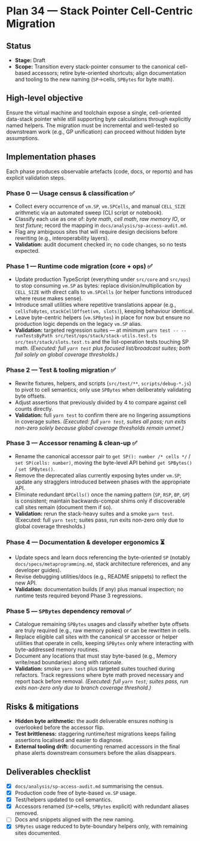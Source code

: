 # Plan 34 — Stack Pointer Cell-Centric Migration

## Status
- **Stage:** Draft
- **Scope:** Transition every stack-pointer consumer to the canonical cell-based accessors; retire byte-oriented shortcuts; align documentation and tooling to the new naming (`SP`→cells, `SPBytes` for byte math).

## High-level objective
Ensure the virtual machine and toolchain expose a single, cell-oriented data-stack pointer while still supporting byte calculations through explicitly named helpers. The migration must be incremental and well-tested so downstream work (e.g., GP unification) can proceed without hidden byte assumptions.

## Implementation phases
Each phase produces observable artefacts (code, docs, or reports) and has explicit validation steps.

### Phase 0 — Usage census & classification ✅
- Collect every occurrence of `vm.SP`, `vm.SPCells`, and manual `CELL_SIZE` arithmetic via an automated sweep (CLI script or notebook).
- Classify each use as one of: *byte math*, *cell math*, *raw memory IO*, or *test fixture*; record the mapping in `docs/analysis/sp-access-audit.md`.
- Flag any ambiguous sites that will require design decisions before rewriting (e.g., interoperability layers).
- **Validation:** audit document checked in; no code changes, so no tests expected.

### Phase 1 — Runtime code migration (core + ops) ✅
- Update production TypeScript (everything under `src/core` and `src/ops`) to stop consuming `vm.SP` as bytes: replace division/multiplication by `CELL_SIZE` with direct calls to `vm.SPCells` (or helper functions introduced where reuse makes sense).
- Introduce small utilities where repetitive translations appear (e.g., `cellsToBytes`, `stackCellOffset(vm, slots)`), keeping behaviour identical.
- Leave byte-centric helpers (`vm.SPBytes`) in place for now but ensure no production logic depends on the legacy `vm.SP` alias.
- **Validation:** targeted regression suites — at minimum `yarn test -- --runTestsByPath src/test/ops/stack/stack-utils.test.ts src/test/stack/slots.test.ts` and the list-operation tests touching SP math. *(Executed: full `yarn test` plus focused list/broadcast suites; both fail solely on global coverage thresholds.)*

### Phase 2 — Test & tooling migration ✅
- Rewrite fixtures, helpers, and scripts (`src/test/**`, `scripts/debug-*.js`) to pivot to cell semantics; only use `SPBytes` when deliberately validating byte offsets.
- Adjust assertions that previously divided by 4 to compare against cell counts directly.
- **Validation:** full `yarn test` to confirm there are no lingering assumptions in coverage suites. *(Executed: full `yarn test`, suites all pass; run exits non-zero solely because global coverage thresholds remain unmet.)*

### Phase 3 — Accessor renaming & clean-up ✅
- Rename the canonical accessor pair to `get SP(): number /* cells */` / `set SP(cells: number)`, moving the byte-level API behind `get SPBytes()` / `set SPBytes()`.
- Remove the deprecated alias currently exposing bytes under `vm.SP`; update any stragglers introduced between phases with the appropriate API.
- Eliminate redundant `BPCells()` once the naming pattern (`SP`, `RSP`, `BP`, `GP`) is consistent; maintain backwards-compat shims only if discoverable call sites remain (document them if so).
- **Validation:** rerun the stack-heavy suites and a smoke `yarn test`. (Executed: full `yarn test`; suites pass, run exits non-zero only due to global coverage thresholds.)

### Phase 4 — Documentation & developer ergonomics ⏳
- Update specs and learn docs referencing the byte-oriented `SP` (notably `docs/specs/metaprogramming.md`, stack architecture references, and any developer guides).
- Revise debugging utilities/docs (e.g., README snippets) to reflect the new API.
- **Validation:** documentation builds (if any) plus manual inspection; no runtime tests required beyond Phase 3 regressions.

### Phase 5 — `SPBytes` dependency removal ✅
- Catalogue remaining `SPBytes` usages and classify whether byte offsets are truly required (e.g., raw memory pokes) or can be rewritten in cells.
- Replace eligible call sites with the canonical `SP` accessor or helper utilities that operate in cells, keeping `SPBytes` only where interacting with byte-addressed memory routines.
- Document any locations that must stay byte-based (e.g., Memory write/read boundaries) along with rationale.
- **Validation:** smoke `yarn test` plus targeted suites touched during refactors. Track regressions where byte math proved necessary and report back before removal. *(Executed: full `yarn test`; suites pass, run exits non-zero only due to branch coverage threshold.)*

## Risks & mitigations
- **Hidden byte arithmetic:** the audit deliverable ensures nothing is overlooked before the accessor flip.
- **Test brittleness:** staggering runtime/test migrations keeps failing assertions localised and easier to diagnose.
- **External tooling drift:** documenting renamed accessors in the final phase alerts downstream consumers before the alias disappears.

## Deliverables checklist
- [x] `docs/analysis/sp-access-audit.md` summarising the census.
- [x] Production code free of byte-based `vm.SP` usage.
- [x] Test/helpers updated to cell semantics.
- [x] Accessors renamed (`SP`→cells, `SPBytes` explicit) with redundant aliases removed.
- [ ] Docs and snippets aligned with the new naming.
- [x] `SPBytes` usage reduced to byte-boundary helpers only, with remaining sites documented.
